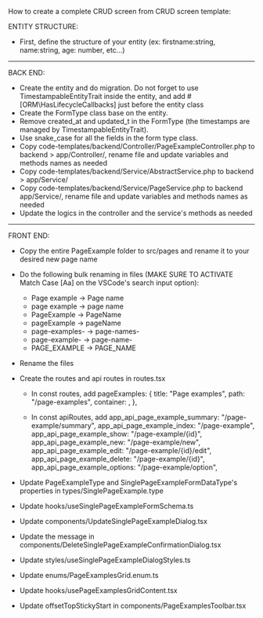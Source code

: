 How to create a complete CRUD screen from CRUD screen template:

ENTITY STRUCTURE:

-   First, define the structure of your entity (ex: firstname:string, name:string, age: number, etc...)

---

BACK END:

-   Create the entity and do migration. Do not forget to use TimestampableEntityTrait inside the entity, and add #[ORM\HasLifecycleCallbacks] just before the entity class
-   Create the FormType class base on the entity.
-   Remove created_at and updated_t in the FormType (the timestamps are managed by TimestampableEntityTrait).
-   Use snake_case for all the fields in the form type class.
-   Copy code-templates/backend/Controller/PageExampleController.php to backend > app/Controller/, rename file and update variables and methods names as needed
-   Copy code-templates/backend/Service/AbstractService.php to backend > app/Service/
-   Copy code-templates/backend/Service/PageService.php to backend app/Service/, rename file and update variables and methods names as needed
-   Update the logics in the controller and the service's methods as needed

---

FRONT END:

-   Copy the entire PageExample folder to src/pages and rename it to your desired new page name

-   Do the following bulk renaming in files (MAKE SURE TO ACTIVATE Match Case [Aa] on the VSCode's search input option):

    -   Page example -> Page name
    -   page example -> page name
    -   PageExample -> PageName
    -   pageExample -> pageName
    -   page-examples- -> page-names-
    -   page-example- -> page-name-
    -   PAGE_EXAMPLE -> PAGE_NAME

-   Rename the files

-   Create the routes and api routes in routes.tsx

    -   In const routes, add
        pageExamples: {
        title: "Page examples",
        path: "/page-examples",
        container: <PageExamples />,
        },

    -   In const apiRoutes, add
        app_api_page_example_summary: "/page-example/summary",
        app_api_page_example_index: "/page-example",
        app_api_page_example_show: "/page-example/{id}",
        app_api_page_example_new: "/page-example/new",
        app_api_page_example_edit: "/page-example/{id}/edit",
        app_api_page_example_delete: "/page-example/{id}",
        app_api_page_example_options: "/page-example/option",

-   Update PageExampleType and SinglePageExampleFormDataType's properties in types/SinglePageExample.type

-   Update hooks/useSinglePageExampleFormSchema.ts

-   Update components/UpdateSinglePageExampleDialog.tsx

-   Update the message in components/DeleteSinglePageExampleConfirmationDialog.tsx

-   Update styles/useSinglePageExampleDialogStyles.ts

-   Update enums/PageExamplesGrid.enum.ts

-   Update hooks/usePageExamplesGridContent.tsx

-   Update offsetTopStickyStart in components/PageExamplesToolbar.tsx
